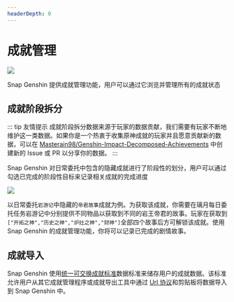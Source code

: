 ```yaml
---
headerDepth: 0
---
```


# 成就管理 

![](https://image.snapgenshin.com/imgs/2022/05/02/21047ff544f318fa.png)

Snap Genshin 提供成就管理功能，用户可以通过它浏览并管理所有的成就状态

## 成就阶段拆分

::: tip 友情提示
成就阶段拆分数据来源于玩家的数据贡献，我们需要有玩家不断地维护这一类数据。如果你是一个热衷于收集原神成就的玩家并且愿意贡献新的数据，可以在 [Masterain98/Genshin-Impact-Decomposed-Achievements](https://github.com/Masterain98/Genshin-Impact-Decomposed-Achievements) 中创建新的 Issue 或 PR 以分享你的数据。
:::

Snap Genshin 对日常委托中包含的隐藏成就进行了阶段性的划分，用户可以通过勾选已完成的阶段性目标来记录相关成就的完成进度

![](https://image.snapgenshin.com/imgs/2022/05/02/b6a6cf470d79668e.png)

以日常委托`岩游记`中隐藏的`帝君故事`成就为例。为获取该成就，你需要在璃月每日委托任务岩游记中分别提供不同物品以获取到不同的岩王帝君的故事。玩家在获取到`["开拓之神","历史之神","炉灶之神","财神"]`全部四个故事后方可解锁该成就。使用 Snap Genshin 的成就管理功能，你将可以记录已完成的剧情故事。

## 成就导入

Snap Genshin 使用[统一可交换成就标准](https://www.snapgenshin.com/development/UIAF.html)数据标准来储存用户的成就数据。该标准允许用户从其它成就管理程序或成就导出工具中通过 [Url 协议](https://www.snapgenshin.com/development/ThirdPartyAccess.html#url-%E5%8D%8F%E8%AE%AE)和剪贴板将数据导入到 Snap Genshin 中。